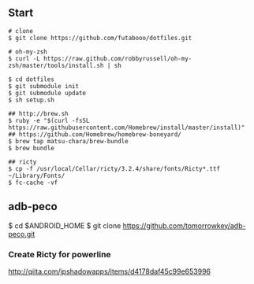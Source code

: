## Start

```
# clone
$ git clone https://github.com/futabooo/dotfiles.git

# oh-my-zsh
$ curl -L https://raw.github.com/robbyrussell/oh-my-zsh/master/tools/install.sh | sh

$ cd dotfiles
$ git submodule init
$ git submodule update
$ sh setup.sh

## http://brew.sh
$ ruby -e "$(curl -fsSL https://raw.githubusercontent.com/Homebrew/install/master/install)"
## https://github.com/Homebrew/homebrew-boneyard/
$ brew tap matsu-chara/brew-bundle
$ brew bundle

## ricty
$ cp -f /usr/local/Cellar/ricty/3.2.4/share/fonts/Ricty*.ttf ~/Library/Fonts/
$ fc-cache -vf
```

## adb-peco
$ cd $ANDROID_HOME
$ git clone https://github.com/tomorrowkey/adb-peco.git

### Create Ricty for powerline
http://qiita.com/jpshadowapps/items/d4178daf45c99e653996
